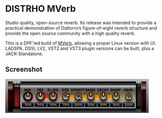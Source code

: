 # DISTRHO MVerb

Studio quality, open-source reverb. Its release was intended to provide a practical demonstration of Dattorro’s figure-of-eight reverb structure and provide the open source community with a high quality reverb.

This is a DPF'ied build of [MVerb](https://github.com/martineastwood/mverb/), allowing a proper Linux version with UI.<br/>
LADSPA, DSSI, LV2, VST2 and VST3 plugin versions can be built, plus a JACK-Standalone.

## Screenshot
![MVerb](https://raw.githubusercontent.com/DISTRHO/MVerb/master/plugins/MVerb/Screenshot.png "MVerb")<br/>
